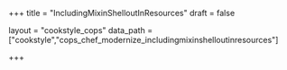 +++
title = "IncludingMixinShelloutInResources"
draft = false

layout = "cookstyle_cops"
data_path = ["cookstyle","cops_chef_modernize_includingmixinshelloutinresources"]

+++

<!-- The content of this page is automatically generated from the
cops_chef_modernize_includingmixinshelloutinresources.yml file in github.com/chef/cookstyle/blob/master/docs-chef-io/data/cookstyle/. -->
